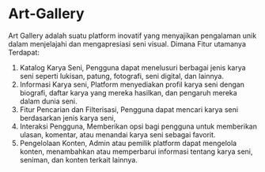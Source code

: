 # Art-Gallery
Art Gallery adalah suatu platform inovatif yang menyajikan pengalaman unik dalam menjelajahi dan mengapresiasi seni visual. Dimana Fitur utamanya Terdapat:
1. Katalog Karya Seni, Pengguna dapat menelusuri berbagai jenis karya seni seperti lukisan, patung, fotografi, seni digital, dan lainnya.
2. Informasi Karya seni, Platform menyediakan profil karya seni dengan biografi, daftar karya yang mereka hasilkan, dan pengaruh mereka dalam dunia seni.
3. Fitur Pencarian dan Filterisasi, Pengguna dapat mencari karya seni berdasarkan jenis karya seni, 
4. Interaksi Pengguna, Memberikan opsi bagi pengguna untuk memberikan ulasan, komentar, atau menandai karya seni sebagai favorit. 
5. Pengelolaan Konten, Admin atau pemilik platform dapat mengelola konten, menambahkan atau memperbarui informasi tentang karya seni, seniman, dan konten terkait lainnya.
